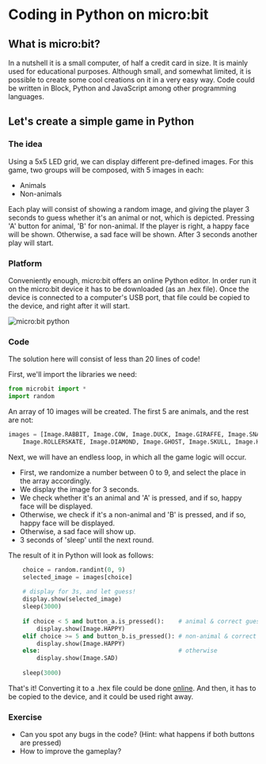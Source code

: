 # Coding in Python on micro:bit

## What is micro:bit?

In a nutshell it is a small computer, of half a credit card in size. It is mainly used for educational purposes. Although small, and somewhat limited, it is possible to create some cool creations on it in a very easy way. Code could be written in Block, Python and JavaScript among other programming languages.

## Let's create a simple game in Python

### The idea

Using a 5x5 LED grid, we can display different pre-defined images. For this game, two groups will be composed, with 5 images in each:

- Animals
- Non-animals

Each play will consist of showing a random image, and giving the player 3 seconds to guess whether it's an animal or not, which is depicted. Pressing 'A' button for animal, 'B' for non-animal. If the player is right, a happy face will be shown. Otherwise, a sad face will be shown. After 3 seconds another play will start.

### Platform

Conveniently enough, micro:bit offers an online Python editor. In order run it on the micro:bit device it has to be  downloaded (as an .hex file). Once the device is connected to a computer's USB port, that file could be copied to the device, and right after it will start.

![micro:bit python](https://i.imgur.com/u8aHsz3.png)

### Code

The solution here will consist of less than 20 lines of code!


First, we'll import the libraries we need:
```python
from microbit import *
import random
```

An array of 10 images will be created. The first 5 are animals, and the rest are not:
```python
images = [Image.RABBIT, Image.COW, Image.DUCK, Image.GIRAFFE, Image.SNAKE, 
    Image.ROLLERSKATE, Image.DIAMOND, Image.GHOST, Image.SKULL, Image.HOUSE]
```

Next, we will have an endless loop, in which all the game logic will occur.

- First, we randomize a number between 0 to 9, and select the place in the array accordingly.
- We display the image for 3 seconds.
- We check whether it's an animal and 'A' is pressed, and if so, happy face will be displayed.
- Otherwise, we check if it's a non-animal and 'B' is pressed, and if so, happy face will be displayed.
- Otherwise, a sad face will show up.
- 3 seconds of 'sleep' until the next round.

The result of it in Python will look as follows:

```python
    choice = random.randint(0, 9)
    selected_image = images[choice]
    
    # display for 3s, and let guess!
    display.show(selected_image)
    sleep(3000)
    
    if choice < 5 and button_a.is_pressed():    # animal & correct guess
        display.show(Image.HAPPY)
    elif choice >= 5 and button_b.is_pressed(): # non-animal & correct guess
        display.show(Image.HAPPY)
    else:                                       # otherwise
        display.show(Image.SAD)
        
    sleep(3000)
```

That's it! Converting it to a .hex file could be done [online](https://python.microbit.org/). And then, it has to be copied to the device, and it could be used right away.

### Exercise

- Can you spot any bugs in the code? (Hint: what happens if both buttons are pressed)
- How to improve the gameplay?




